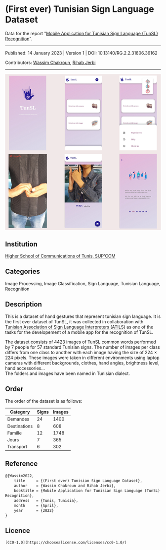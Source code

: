 # (First ever) Tunisian Sign Language Dataset

Data for the report "[Mobile Application for Tunisian Sign Language (TunSL) Recognition](https://www.researchgate.net/publication/360541258_Mobile_application_for_Tunisian_Sign_Language_TunSL_recognition)".

---
Published: 14 January 2023 | Version 1 | DOI: 10.13140/RG.2.2.31806.36162

Contributors: [Wassim Chakroun](https://www.linkedin.com/in/wassim-chakroun), [Rihab Jerbi](https://www.linkedin.com/in/rihabjerbi)

---

![Tunisian Sign Language Mobile App](https://github.com/W7CH/First-ever-Tunisian-Sign-Language-Dataset/blob/master/interfaces.png)

## Institution

[Higher School of Communications of Tunis, SUP'COM](http://www.supcom.mincom.tn/Fr/accueil_46_3)


## Categories

Image Processing, Image Classification, Sign Language, Tunisian Language, Recognition


## Description

This is a dataset of hand gestures that represent tunisian sign language. It is the first ever dataset of TunSL, it was collected in collaboration with [Tunisian Association of Sign Language Interpreters (ATILS)](https://www.facebook.com/ATILS2018) as one of the tasks for the developement of a mobile app for the recognition of TunSL.

The dataset consists of 4423 images of TunSL common words performed by 7 people for 57 standard Tunisian signs. The number of images per class differs from one class to another with each image having the size of 224 × 224 pixels. These images were taken in different environments using laptop cameras with different backgrounds, clothes, hand angles, brightness level, hand accessories... \
The folders and images have been named in Tunisian dialect.


## Order

The order of the dataset is as follows:

| Category        | Signs  | Images |
| ---             | ----   | ----   |
| Demandes        | 24     | 1400   |
| Destinations    | 8      | 608    |
| Famille         | 12     | 1748   |
| Jours           | 7      | 365    |
| Transport       | 6      | 302    |


## Reference
```
@{Wassim2022,
    title     = {(First ever) Tunisian Sign Language Dataset},
    author    = {Wassim Chakroun and Rihab Jerbi},
    booktitle = {Mobile Application for Tunisian Sign Language (TunSL) Recognition},
    address   = {Tunis, Tunisia},
    month     = {April},
    year      = {2022}
}
```


## Licence
```
[CC0-1.0](https://choosealicense.com/licenses/cc0-1.0/)
```
